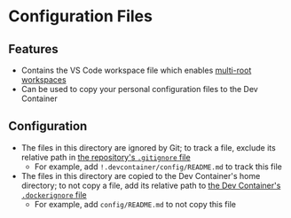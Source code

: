 # Configuration Files

## Features

- Contains the VS Code workspace file which enables [multi-root workspaces](https://code.visualstudio.com/docs/editor/multi-root-workspaces)
- Can be used to copy your personal configuration files to the Dev Container

## Configuration

- The files in this directory are ignored by Git; to track a file, exclude its relative path in
  [the repository's `.gitignore` file](../../.gitignore)
    - For example, add `!.devcontainer/config/README.md` to track this file
- The files in this directory are copied to the Dev Container's home directory; to not copy a file, add its relative path
  to [the Dev Container's `.dockerignore` file](../.dockerignore)
    - For example, add `config/README.md` to not copy this file
